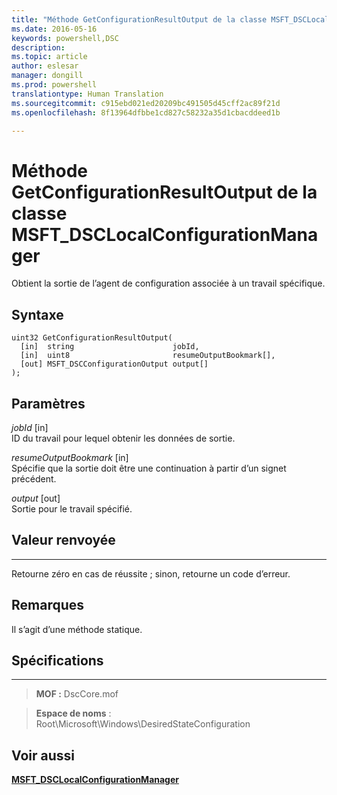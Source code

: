 ```yaml
---
title: "Méthode GetConfigurationResultOutput de la classe MSFT_DSCLocalConfigurationManager"
ms.date: 2016-05-16
keywords: powershell,DSC
description: 
ms.topic: article
author: eslesar
manager: dongill
ms.prod: powershell
translationtype: Human Translation
ms.sourcegitcommit: c915ebd021ed20209bc491505d45cff2ac89f21d
ms.openlocfilehash: 8f13964dfbbe1cd827c58232a35d1cbacddeed1b

---
```


# Méthode GetConfigurationResultOutput de la classe MSFT_DSCLocalConfigurationManager

Obtient la sortie de l’agent de configuration associée à un travail spécifique.

Syntaxe
------

```mof
uint32 GetConfigurationResultOutput(
  [in]  string                      jobId,
  [in]  uint8                       resumeOutputBookmark[],
  [out] MSFT_DSCConfigurationOutput output[]
);
```

Paramètres
----------

*jobId* \[in\]  
ID du travail pour lequel obtenir les données de sortie.

*resumeOutputBookmark* \[in\]  
Spécifie que la sortie doit être une continuation à partir d’un signet précédent.

*output* \[out\]  
Sortie pour le travail spécifié.

## Valeur renvoyée
------------

Retourne zéro en cas de réussite ; sinon, retourne un code d’erreur.

## Remarques

Il s’agit d’une méthode statique.

## Spécifications
------------
>**MOF :** DscCore.mof

>**Espace de noms** : Root\Microsoft\Windows\DesiredStateConfiguration


## Voir aussi


[**MSFT_DSCLocalConfigurationManager**](msft-dsclocalconfigurationmanager.md)

 

 






<!--HONumber=Jun16_HO4-->


